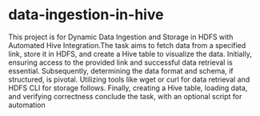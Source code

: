 # data-ingestion-in-hive
This project is for Dynamic Data Ingestion and Storage in HDFS with Automated Hive Integration.The task aims to fetch data from a specified link, store it in HDFS, and create a Hive table to visualize the data. Initially, ensuring access to the provided link and successful data retrieval is essential. Subsequently, determining the data format and schema, if structured, is pivotal. Utilizing tools like wget or curl for data retrieval and HDFS CLI for storage follows. Finally, creating a Hive table, loading data, and verifying correctness conclude the task, with an optional script for automation
